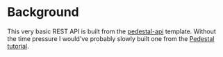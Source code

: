 # Background

This very basic REST API is built from the [pedestal-api](https://github.com/oliyh/pedestal-api/blob/master/example/) template. Without the time pressure I would've probably slowly built one from the [Pedestal tutorial](http://pedestal.io/guides/your-first-api).